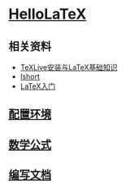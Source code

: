 <link rel="stylesheet" href="https://zhmhbest.gitee.io/hellomathematics/style/index.css">
<script src="https://zhmhbest.gitee.io/hellomathematics/style/index.js"></script>

# [HelloLaTeX](https://github.com/zhmhbest/HelloLaTeX)

## 相关资料

- [TeXLive安装与LaTeX基础知识](https://www.bilibili.com/video/BV1T7411G7RV)
- [lshort](./pdf/lshort-zh-cn.pdf)
- [LaTeX入门](./pdf/LaTeX入门（刘海洋）.pdf)

## [配置环境](./environment.html)

## [数学公式](./formula.html)

## [编写文档](./doc.html)
